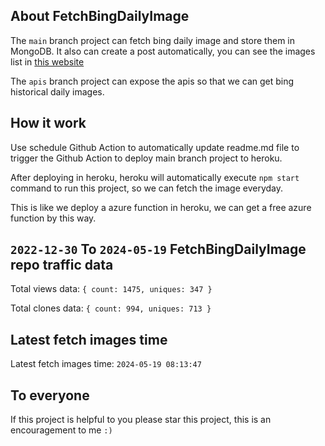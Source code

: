 ## About FetchBingDailyImage

The `main` branch project can fetch bing daily image and store them in MongoDB.
It also can create a post automatically, you can see the images list in [this website](https://oursalbum.netlify.app)

The `apis` branch project can expose the apis so that we can get bing historical daily images.

## How it work

Use schedule Github Action to automatically update readme.md file to trigger the Github Action to deploy main branch project to heroku.

After deploying in heroku, heroku will automatically execute `npm start` command to run this project, so we can fetch the image everyday.

This is like we deploy a azure function in heroku, we can get a free azure function by this way.

## `2022-12-30` To `2024-05-19` FetchBingDailyImage repo traffic data

Total views data: `{ count: 1475, uniques: 347 }`

Total clones data: `{ count: 994, uniques: 713 }`

## Latest fetch images time

Latest fetch images time: `2024-05-19 08:13:47`

## To everyone

If this project is helpful to you please star this project, this is an encouragement to me `:)`



